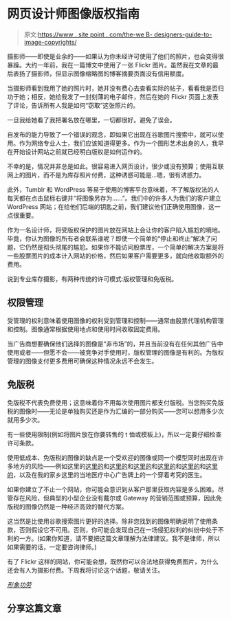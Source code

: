 # 网页设计师图像版权指南

> 原文:[https://www . site point . com/the-we B- designers-guide-to-image-copyrights/](https://www.sitepoint.com/the-web-designers-guide-to-image-copyrights/)

摄影师——即使是业余的——如果认为你未经许可使用了他们的照片，也会变得很暴躁。大约一年前，我在一篇博文中使用了一张 Flickr 图片。虽然我在文章的最后表扬了摄影师，但显示图像缩略图的博客摘要页面没有信用额度。

当摄影师看到我用了她的照片时，她并没有费心去查看实际的帖子，看看我是否归功于她；相反，她给我发了一封刻薄的电子邮件，然后在她的 Flickr 页面上发表了评论，告诉所有人我是如何“窃取”这张照片的。

一旦我给她看了我把署名放在哪里，一切都很好。避免了误会。

自发布的能力导致了一个错误的观念，即如果它出现在谷歌图片搜索中，就可以使用。作为网络专业人士，我们应该知道得更多。作为一个图形艺术出身的人，我早在开始设计网站之前就已经明白版权是如何运作的。

不幸的是，情况并非总是如此。很容易进入网页设计，很少或没有预算；使用互联网上的图片，而不是为库存照片付费，这种诱惑可能是…嗯，很有诱惑力。

此外，Tumblr 和 WordPress 等易于使用的博客平台意味着，不了解版权法的人每天都在点击鼠标右键并“将图像另存为……”。我们中的许多人为我们的客户建立 WordPress 网站；在给他们后端的钥匙之前，我们建议他们正确使用图像，这一点很重要。

作为一名设计师，将受版权保护的图片放在网站上会让你的客户陷入尴尬的境地。毕竟，你认为图像的所有者会联系谁呢？即使一个简单的“停止和终止”解决了问题，它仍然是彻头彻尾的尴尬。如果你不能访问股票库，一个简单的解决方案是将一些股票图片的成本计入网站的价格，然后如果客户需要更多，就向他收取额外的费用。

说到专业库存摄影，有两种传统的许可模式:版权管理和免版税。

## 权限管理

受管理的权利意味着使用图像的权利受到管理和控制——通常由股票代理机构管理和控制。图像通常根据使用地点和使用时间收取固定费用。

当广告商想要确保他们选择的图像是“非市场”的，并且当前没有在任何其他广告中使用或者——但愿不会——被竞争对手使用时，版权管理的图像是有利的。为版权管理的图像支付更多费用可确保这种情况永远不会发生。

## 免版税

免版税不代表免费使用；这意味着你不用每次使用图片都支付版税。当您购买免版税的图像时——无论是单独购买还是作为汇编的一部分购买——您可以想用多少次就用多少次。

有一些使用限制(例如将图片放在你要转售的 t 恤或模板上)，所以一定要仔细检查许可条款。

使用低成本、免版税的图像的缺点是一个受欢迎的图像或同一个模型同时出现在许多地方的风险——例如这里的[这里的](http://www.collectivedata.com/blog/the-changing-role-of-fleet-managers/)和[这里的](https://www.key.com/kpb/wealth-insights/investments-economic-commentary.jsp)和[这里的](http://www.xtracashllc.com/why.html)和[这里的](http://www.redsocialmedia.com/2011/05/la-dificil-tarea-de-vender-servicios-a-las-empresas-como-hacerlo-mas-facil/)和[这里的](http://nekrize.lv/uznemumu-ipasnieki-noveco/)和[这里的](http://blogs.webmd.com/cosmetic-surgery/2010/06/more-men-opting-for-cosmetic-procedures.html)，以及在我的家乡这里的当地医疗中心广告牌上的一个穿着考究的医生。

如果你建立了不止一个网站，你可能会意识到从客户那里获取内容是多么困难。尽管存在风险，但典型的小型企业没有戴尔或 Gateway 的营销范围或预算，因此免版税的图像仍然是一种经济高效的替代方案。

这当然是比使用谷歌搜索图片更好的选择。除非您找到的图像明确说明了使用条款，否则假设它不可用。否则，你可能会发现自己在一场侵犯权利的纠纷中处于不利的一方。(如果你知道，请不要把这篇文章理解为法律建议。我不是律师，所以如果需要的话，一定要咨询律师。)

有了 Flickr 这样的网站，你可能会想，既然你可以合法地获得免费图片，为什么还会有人为摄影付费。下周我将讨论这个话题，敬请关注。

*[形象功劳](http://www.flickr.com/photos/mikeblogs/)*

## 分享这篇文章